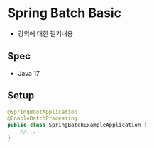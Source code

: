 # Spring Batch Basic

- 강의에 대한 필기내용

## Spec
- Java 17

## Setup
```java
@SpringBootApplication
@EnableBatchProcessing
public class SpringBatchExampleApplication {
    //...
}
```